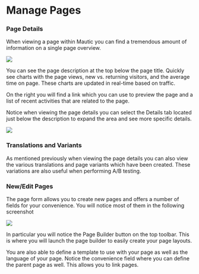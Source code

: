# Manage Pages

### Page Details

When viewing a page within Mautic you can find a tremendous amount of information on a single page overview.

![](/pages/media/landing-page-overview.jpg)

You can see the page description at the top below the page title. Quickly see charts with the page views, new vs. returning visitors, and the average time on page. These charts are updated in real-time based on traffic.

On the right you will find a link which you can use to preview the page and a list of recent activities that are related to the page.

Notice when viewing the page details you can select the Details tab located just below the description to expand the area and see more specific details.

![](/pages/media/page-details.gif)

### Translations and Variants

As mentioned previously when viewing the page details you can also view the various translations and page variants which have been created. These variations are also useful when performing A/B testing.

### New/Edit Pages

The page form allows you to create new pages and offers a number of fields for your convenience. You will notice most of them in the following screenshot

![](/pages/media/edit-landing-page-1.jpg)

In particular you will notice the Page Builder button on the top toolbar. This is where you will launch the page builder to easily create your page layouts.

You are also able to define a template to use with your page as well as the language of your page. Notice the convenience field where you can define the parent page as well. This allows you to link pages. 
